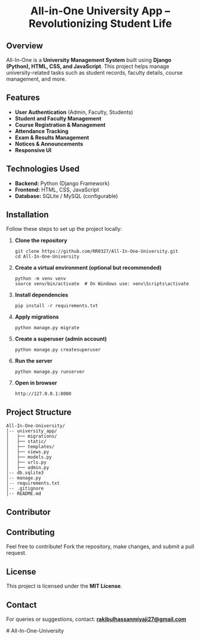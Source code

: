 <h1 align="center">All-in-One University App – Revolutionizing Student Life </h1>

## Overview
All-In-One is a **University Management System** built using **Django (Python), HTML, CSS, and JavaScript**. This project helps manage university-related tasks such as student records, faculty details, course management, and more.

## Features
- **User Authentication** (Admin, Faculty, Students)  
- **Student and Faculty Management**  
- **Course Registration & Management**  
- **Attendance Tracking**  
- **Exam & Results Management**  
- **Notices & Announcements**  
- **Responsive UI**

## Technologies Used
- **Backend:** Python (Django Framework)  
- **Frontend:** HTML, CSS, JavaScript  
- **Database:** SQLite / MySQL (configurable)

## Installation
Follow these steps to set up the project locally:

1. **Clone the repository**
   ```
   git clone https://github.com/RR0327/All-In-One-University.git
   cd All-In-One-University
   ```

2. **Create a virtual environment (optional but recommended)**
   ```
   python -m venv venv
   source venv/bin/activate  # On Windows use: venv\Scripts\activate
   ```

3. **Install dependencies**
   ```
   pip install -r requirements.txt
   ```

4. **Apply migrations**
   ```
   python manage.py migrate
   ```

5. **Create a superuser (admin account)**
   ```
   python manage.py createsuperuser
   ```

6. **Run the server**
   ```
   python manage.py runserver
   ```

7. **Open in browser**
   ```
   http://127.0.0.1:8000
   ```

## Project Structure
```
All-In-One-University/
│-- university_app/
│   ├── migrations/
│   ├── static/
│   ├── templates/
│   ├── views.py
│   ├── models.py
│   ├── urls.py
│   ├── admin.py
│-- db.sqlite3
│-- manage.py
│-- requirements.txt
│-- .gitignore
│-- README.md
```

## Contributor


## Contributing
Feel free to contribute! Fork the repository, make changes, and submit a pull request.

## License
This project is licensed under the **MIT License**.

## Contact
For queries or suggestions, contact: **rakibulhassanmiyaji27@gmail.com**

#   A l l - I n - O n e - U n i v e r s i t y 
 
 
